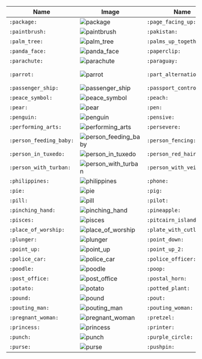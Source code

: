 | Name | Image | Name | Image | Name | Image | Name | Image |
| --- | --- | --- | --- | --- | --- | --- | --- |
| `:package:` | ![package](https://github.githubassets.com/images/icons/emoji/unicode/1f4e6.png?v8) | `:page_facing_up:` | ![page_facing_up](https://github.githubassets.com/images/icons/emoji/unicode/1f4c4.png?v8) | `:page_with_curl:` | ![page_with_curl](https://github.githubassets.com/images/icons/emoji/unicode/1f4c3.png?v8) | `:pager:` | ![pager](https://github.githubassets.com/images/icons/emoji/unicode/1f4df.png?v8) |
| `:paintbrush:` | ![paintbrush](https://github.githubassets.com/images/icons/emoji/unicode/1f58c.png?v8) | `:pakistan:` | ![pakistan](https://github.githubassets.com/images/icons/emoji/unicode/1f1f5-1f1f0.png?v8) | `:palau:` | ![palau](https://github.githubassets.com/images/icons/emoji/unicode/1f1f5-1f1fc.png?v8) | `:palestinian_territories:` | ![palestinian_territories](https://github.githubassets.com/images/icons/emoji/unicode/1f1f5-1f1f8.png?v8) |
| `:palm_tree:` | ![palm_tree](https://github.githubassets.com/images/icons/emoji/unicode/1f334.png?v8) | `:palms_up_together:` | ![palms_up_together](https://github.githubassets.com/images/icons/emoji/unicode/1f932.png?v8) | `:panama:` | ![panama](https://github.githubassets.com/images/icons/emoji/unicode/1f1f5-1f1e6.png?v8) | `:pancakes:` | ![pancakes](https://github.githubassets.com/images/icons/emoji/unicode/1f95e.png?v8) |
| `:panda_face:` | ![panda_face](https://github.githubassets.com/images/icons/emoji/unicode/1f43c.png?v8) | `:paperclip:` | ![paperclip](https://github.githubassets.com/images/icons/emoji/unicode/1f4ce.png?v8) | `:paperclips:` | ![paperclips](https://github.githubassets.com/images/icons/emoji/unicode/1f587.png?v8) | `:papua_new_guinea:` | ![papua_new_guinea](https://github.githubassets.com/images/icons/emoji/unicode/1f1f5-1f1ec.png?v8) |
| `:parachute:` | ![parachute](https://github.githubassets.com/images/icons/emoji/unicode/1fa82.png?v8) | `:paraguay:` | ![paraguay](https://github.githubassets.com/images/icons/emoji/unicode/1f1f5-1f1fe.png?v8) | `:parasol_on_ground:` | ![parasol_on_ground](https://github.githubassets.com/images/icons/emoji/unicode/26f1.png?v8) | `:parking:` | ![parking](https://github.githubassets.com/images/icons/emoji/unicode/1f17f.png?v8) |
| `:parrot:` | ![parrot](https://github.githubassets.com/images/icons/emoji/unicode/1f99c.png?v8) | `:part_alternation_mark:` | ![part_alternation_mark](https://github.githubassets.com/images/icons/emoji/unicode/303d.png?v8) | `:partly_sunny:` | ![partly_sunny](https://github.githubassets.com/images/icons/emoji/unicode/26c5.png?v8) | `:partying_face:` | ![partying_face](https://github.githubassets.com/images/icons/emoji/unicode/1f973.png?v8) |
| `:passenger_ship:` | ![passenger_ship](https://github.githubassets.com/images/icons/emoji/unicode/1f6f3.png?v8) | `:passport_control:` | ![passport_control](https://github.githubassets.com/images/icons/emoji/unicode/1f6c2.png?v8) | `:pause_button:` | ![pause_button](https://github.githubassets.com/images/icons/emoji/unicode/23f8.png?v8) | `:paw_prints:` | ![paw_prints](https://github.githubassets.com/images/icons/emoji/unicode/1f43e.png?v8) |
| `:peace_symbol:` | ![peace_symbol](https://github.githubassets.com/images/icons/emoji/unicode/262e.png?v8) | `:peach:` | ![peach](https://github.githubassets.com/images/icons/emoji/unicode/1f351.png?v8) | `:peacock:` | ![peacock](https://github.githubassets.com/images/icons/emoji/unicode/1f99a.png?v8) | `:peanuts:` | ![peanuts](https://github.githubassets.com/images/icons/emoji/unicode/1f95c.png?v8) |
| `:pear:` | ![pear](https://github.githubassets.com/images/icons/emoji/unicode/1f350.png?v8) | `:pen:` | ![pen](https://github.githubassets.com/images/icons/emoji/unicode/1f58a.png?v8) | `:pencil:` | ![pencil](https://github.githubassets.com/images/icons/emoji/unicode/1f4dd.png?v8) | `:pencil2:` | ![pencil2](https://github.githubassets.com/images/icons/emoji/unicode/270f.png?v8) |
| `:penguin:` | ![penguin](https://github.githubassets.com/images/icons/emoji/unicode/1f427.png?v8) | `:pensive:` | ![pensive](https://github.githubassets.com/images/icons/emoji/unicode/1f614.png?v8) | `:people_holding_hands:` | ![people_holding_hands](https://github.githubassets.com/images/icons/emoji/unicode/1f9d1-1f91d-1f9d1.png?v8) | `:people_hugging:` | ![people_hugging](https://github.githubassets.com/images/icons/emoji/unicode/1fac2.png?v8) |
| `:performing_arts:` | ![performing_arts](https://github.githubassets.com/images/icons/emoji/unicode/1f3ad.png?v8) | `:persevere:` | ![persevere](https://github.githubassets.com/images/icons/emoji/unicode/1f623.png?v8) | `:person_bald:` | ![person_bald](https://github.githubassets.com/images/icons/emoji/unicode/1f9d1-1f9b2.png?v8) | `:person_curly_hair:` | ![person_curly_hair](https://github.githubassets.com/images/icons/emoji/unicode/1f9d1-1f9b1.png?v8) |
| `:person_feeding_baby:` | ![person_feeding_baby](https://github.githubassets.com/images/icons/emoji/unicode/1f9d1-1f37c.png?v8) | `:person_fencing:` | ![person_fencing](https://github.githubassets.com/images/icons/emoji/unicode/1f93a.png?v8) | `:person_in_manual_wheelchair:` | ![person_in_manual_wheelchair](https://github.githubassets.com/images/icons/emoji/unicode/1f9d1-1f9bd.png?v8) | `:person_in_motorized_wheelchair:` | ![person_in_motorized_wheelchair](https://github.githubassets.com/images/icons/emoji/unicode/1f9d1-1f9bc.png?v8) |
| `:person_in_tuxedo:` | ![person_in_tuxedo](https://github.githubassets.com/images/icons/emoji/unicode/1f935.png?v8) | `:person_red_hair:` | ![person_red_hair](https://github.githubassets.com/images/icons/emoji/unicode/1f9d1-1f9b0.png?v8) | `:person_white_hair:` | ![person_white_hair](https://github.githubassets.com/images/icons/emoji/unicode/1f9d1-1f9b3.png?v8) | `:person_with_probing_cane:` | ![person_with_probing_cane](https://github.githubassets.com/images/icons/emoji/unicode/1f9d1-1f9af.png?v8) |
| `:person_with_turban:` | ![person_with_turban](https://github.githubassets.com/images/icons/emoji/unicode/1f473.png?v8) | `:person_with_veil:` | ![person_with_veil](https://github.githubassets.com/images/icons/emoji/unicode/1f470.png?v8) | `:peru:` | ![peru](https://github.githubassets.com/images/icons/emoji/unicode/1f1f5-1f1ea.png?v8) | `:petri_dish:` | ![petri_dish](https://github.githubassets.com/images/icons/emoji/unicode/1f9eb.png?v8) |
| `:philippines:` | ![philippines](https://github.githubassets.com/images/icons/emoji/unicode/1f1f5-1f1ed.png?v8) | `:phone:` | ![phone](https://github.githubassets.com/images/icons/emoji/unicode/260e.png?v8) | `:pick:` | ![pick](https://github.githubassets.com/images/icons/emoji/unicode/26cf.png?v8) | `:pickup_truck:` | ![pickup_truck](https://github.githubassets.com/images/icons/emoji/unicode/1f6fb.png?v8) |
| `:pie:` | ![pie](https://github.githubassets.com/images/icons/emoji/unicode/1f967.png?v8) | `:pig:` | ![pig](https://github.githubassets.com/images/icons/emoji/unicode/1f437.png?v8) | `:pig2:` | ![pig2](https://github.githubassets.com/images/icons/emoji/unicode/1f416.png?v8) | `:pig_nose:` | ![pig_nose](https://github.githubassets.com/images/icons/emoji/unicode/1f43d.png?v8) |
| `:pill:` | ![pill](https://github.githubassets.com/images/icons/emoji/unicode/1f48a.png?v8) | `:pilot:` | ![pilot](https://github.githubassets.com/images/icons/emoji/unicode/1f9d1-2708.png?v8) | `:pinata:` | ![pinata](https://github.githubassets.com/images/icons/emoji/unicode/1fa85.png?v8) | `:pinched_fingers:` | ![pinched_fingers](https://github.githubassets.com/images/icons/emoji/unicode/1f90c.png?v8) |
| `:pinching_hand:` | ![pinching_hand](https://github.githubassets.com/images/icons/emoji/unicode/1f90f.png?v8) | `:pineapple:` | ![pineapple](https://github.githubassets.com/images/icons/emoji/unicode/1f34d.png?v8) | `:ping_pong:` | ![ping_pong](https://github.githubassets.com/images/icons/emoji/unicode/1f3d3.png?v8) | `:pirate_flag:` | ![pirate_flag](https://github.githubassets.com/images/icons/emoji/unicode/1f3f4-2620.png?v8) |
| `:pisces:` | ![pisces](https://github.githubassets.com/images/icons/emoji/unicode/2653.png?v8) | `:pitcairn_islands:` | ![pitcairn_islands](https://github.githubassets.com/images/icons/emoji/unicode/1f1f5-1f1f3.png?v8) | `:pizza:` | ![pizza](https://github.githubassets.com/images/icons/emoji/unicode/1f355.png?v8) | `:placard:` | ![placard](https://github.githubassets.com/images/icons/emoji/unicode/1faa7.png?v8) |
| `:place_of_worship:` | ![place_of_worship](https://github.githubassets.com/images/icons/emoji/unicode/1f6d0.png?v8) | `:plate_with_cutlery:` | ![plate_with_cutlery](https://github.githubassets.com/images/icons/emoji/unicode/1f37d.png?v8) | `:play_or_pause_button:` | ![play_or_pause_button](https://github.githubassets.com/images/icons/emoji/unicode/23ef.png?v8) | `:pleading_face:` | ![pleading_face](https://github.githubassets.com/images/icons/emoji/unicode/1f97a.png?v8) |
| `:plunger:` | ![plunger](https://github.githubassets.com/images/icons/emoji/unicode/1faa0.png?v8) | `:point_down:` | ![point_down](https://github.githubassets.com/images/icons/emoji/unicode/1f447.png?v8) | `:point_left:` | ![point_left](https://github.githubassets.com/images/icons/emoji/unicode/1f448.png?v8) | `:point_right:` | ![point_right](https://github.githubassets.com/images/icons/emoji/unicode/1f449.png?v8) |
| `:point_up:` | ![point_up](https://github.githubassets.com/images/icons/emoji/unicode/261d.png?v8) | `:point_up_2:` | ![point_up_2](https://github.githubassets.com/images/icons/emoji/unicode/1f446.png?v8) | `:poland:` | ![poland](https://github.githubassets.com/images/icons/emoji/unicode/1f1f5-1f1f1.png?v8) | `:polar_bear:` | ![polar_bear](https://github.githubassets.com/images/icons/emoji/unicode/1f43b-2744.png?v8) |
| `:police_car:` | ![police_car](https://github.githubassets.com/images/icons/emoji/unicode/1f693.png?v8) | `:police_officer:` | ![police_officer](https://github.githubassets.com/images/icons/emoji/unicode/1f46e.png?v8) | `:policeman:` | ![policeman](https://github.githubassets.com/images/icons/emoji/unicode/1f46e-2642.png?v8) | `:policewoman:` | ![policewoman](https://github.githubassets.com/images/icons/emoji/unicode/1f46e-2640.png?v8) |
| `:poodle:` | ![poodle](https://github.githubassets.com/images/icons/emoji/unicode/1f429.png?v8) | `:poop:` | ![poop](https://github.githubassets.com/images/icons/emoji/unicode/1f4a9.png?v8) | `:popcorn:` | ![popcorn](https://github.githubassets.com/images/icons/emoji/unicode/1f37f.png?v8) | `:portugal:` | ![portugal](https://github.githubassets.com/images/icons/emoji/unicode/1f1f5-1f1f9.png?v8) |
| `:post_office:` | ![post_office](https://github.githubassets.com/images/icons/emoji/unicode/1f3e3.png?v8) | `:postal_horn:` | ![postal_horn](https://github.githubassets.com/images/icons/emoji/unicode/1f4ef.png?v8) | `:postbox:` | ![postbox](https://github.githubassets.com/images/icons/emoji/unicode/1f4ee.png?v8) | `:potable_water:` | ![potable_water](https://github.githubassets.com/images/icons/emoji/unicode/1f6b0.png?v8) |
| `:potato:` | ![potato](https://github.githubassets.com/images/icons/emoji/unicode/1f954.png?v8) | `:potted_plant:` | ![potted_plant](https://github.githubassets.com/images/icons/emoji/unicode/1fab4.png?v8) | `:pouch:` | ![pouch](https://github.githubassets.com/images/icons/emoji/unicode/1f45d.png?v8) | `:poultry_leg:` | ![poultry_leg](https://github.githubassets.com/images/icons/emoji/unicode/1f357.png?v8) |
| `:pound:` | ![pound](https://github.githubassets.com/images/icons/emoji/unicode/1f4b7.png?v8) | `:pout:` | ![pout](https://github.githubassets.com/images/icons/emoji/unicode/1f621.png?v8) | `:pouting_cat:` | ![pouting_cat](https://github.githubassets.com/images/icons/emoji/unicode/1f63e.png?v8) | `:pouting_face:` | ![pouting_face](https://github.githubassets.com/images/icons/emoji/unicode/1f64e.png?v8) |
| `:pouting_man:` | ![pouting_man](https://github.githubassets.com/images/icons/emoji/unicode/1f64e-2642.png?v8) | `:pouting_woman:` | ![pouting_woman](https://github.githubassets.com/images/icons/emoji/unicode/1f64e-2640.png?v8) | `:pray:` | ![pray](https://github.githubassets.com/images/icons/emoji/unicode/1f64f.png?v8) | `:prayer_beads:` | ![prayer_beads](https://github.githubassets.com/images/icons/emoji/unicode/1f4ff.png?v8) |
| `:pregnant_woman:` | ![pregnant_woman](https://github.githubassets.com/images/icons/emoji/unicode/1f930.png?v8) | `:pretzel:` | ![pretzel](https://github.githubassets.com/images/icons/emoji/unicode/1f968.png?v8) | `:previous_track_button:` | ![previous_track_button](https://github.githubassets.com/images/icons/emoji/unicode/23ee.png?v8) | `:prince:` | ![prince](https://github.githubassets.com/images/icons/emoji/unicode/1f934.png?v8) |
| `:princess:` | ![princess](https://github.githubassets.com/images/icons/emoji/unicode/1f478.png?v8) | `:printer:` | ![printer](https://github.githubassets.com/images/icons/emoji/unicode/1f5a8.png?v8) | `:probing_cane:` | ![probing_cane](https://github.githubassets.com/images/icons/emoji/unicode/1f9af.png?v8) | `:puerto_rico:` | ![puerto_rico](https://github.githubassets.com/images/icons/emoji/unicode/1f1f5-1f1f7.png?v8) |
| `:punch:` | ![punch](https://github.githubassets.com/images/icons/emoji/unicode/1f44a.png?v8) | `:purple_circle:` | ![purple_circle](https://github.githubassets.com/images/icons/emoji/unicode/1f7e3.png?v8) | `:purple_heart:` | ![purple_heart](https://github.githubassets.com/images/icons/emoji/unicode/1f49c.png?v8) | `:purple_square:` | ![purple_square](https://github.githubassets.com/images/icons/emoji/unicode/1f7ea.png?v8) |
| `:purse:` | ![purse](https://github.githubassets.com/images/icons/emoji/unicode/1f45b.png?v8) | `:pushpin:` | ![pushpin](https://github.githubassets.com/images/icons/emoji/unicode/1f4cc.png?v8) | `:put_litter_in_its_place:` | ![put_litter_in_its_place](https://github.githubassets.com/images/icons/emoji/unicode/1f6ae.png?v8) |  |  |
